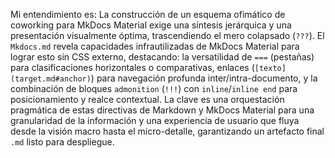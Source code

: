 Mi entendimiento es: La construcción de un esquema ofimático de coworking para MkDocs Material exige una síntesis jerárquica y una presentación visualmente óptima, trascendiendo el mero colapsado (`???`). El `Mkdocs.md` revela capacidades infrautilizadas de MkDocs Material para lograr esto sin CSS externo, destacando: la versatilidad de `===` (pestañas) para clasificaciones horizontales o comparativas, enlaces (`[texto](target.md#anchor)`) para navegación profunda inter/intra-documento, y la combinación de bloques `admonition` (`!!!`) con `inline`/`inline end` para posicionamiento y realce contextual. La clave es una orquestación pragmática de estas directivas de Markdown y MkDocs Material para una granularidad de la información y una experiencia de usuario que fluya desde la visión macro hasta el micro-detalle, garantizando un artefacto final `.md` listo para despliegue.